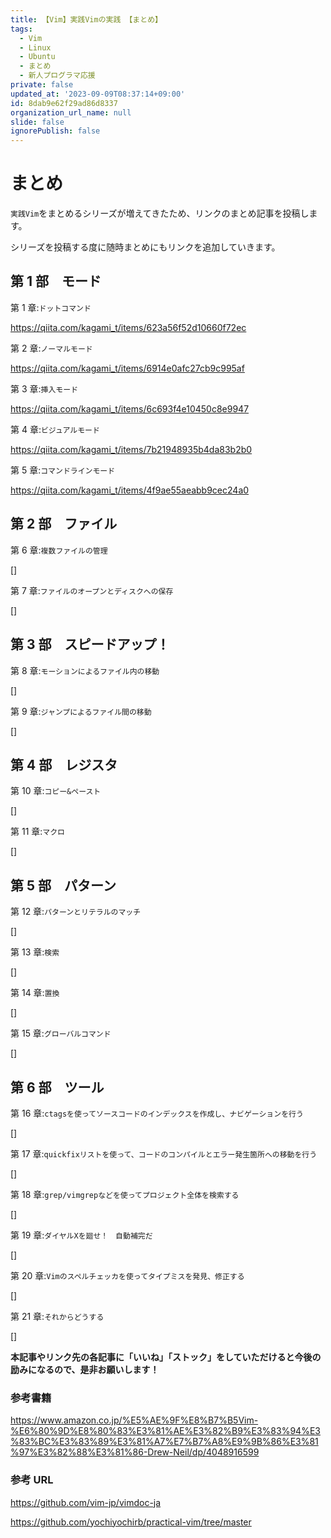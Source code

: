 ```yaml
---
title: 【Vim】実践Vimの実践 【まとめ】
tags:
  - Vim
  - Linux
  - Ubuntu
  - まとめ
  - 新人プログラマ応援
private: false
updated_at: '2023-09-09T08:37:14+09:00'
id: 8dab9e62f29ad86d8337
organization_url_name: null
slide: false
ignorePublish: false
---
```


# まとめ

`実践Vim`をまとめるシリーズが増えてきたため、リンクのまとめ記事を投稿します。

シリーズを投稿する度に随時まとめにもリンクを追加していきます。

## 第 1 部　モード

第 1 章:`ドットコマンド`

https://qiita.com/kagami_t/items/623a56f52d10660f72ec

第 2 章:`ノーマルモード`

https://qiita.com/kagami_t/items/6914e0afc27cb9c995af

第 3 章:`挿入モード`

https://qiita.com/kagami_t/items/6c693f4e10450c8e9947

第 4 章:`ビジュアルモード`

https://qiita.com/kagami_t/items/7b21948935b4da83b2b0

第 5 章:`コマンドラインモード`

https://qiita.com/kagami_t/items/4f9ae55aeabb9cec24a0

## 第 2 部　ファイル

第 6 章:`複数ファイルの管理`

[]

第 7 章:`ファイルのオープンとディスクへの保存`

[]

## 第 3 部　スピードアップ！

第 8 章:`モーションによるファイル内の移動`

[]

第 9 章:`ジャンプによるファイル間の移動`

[]

## 第 4 部　レジスタ

第 10 章:`コピー&ペースト`

[]

第 11 章:`マクロ`

[]

## 第 5 部　パターン

第 12 章:`パターンとリテラルのマッチ`

[]

第 13 章:`検索`

[]

第 14 章:`置換`

[]

第 15 章:`グローバルコマンド`

[]

## 第 6 部　ツール

第 16 章:`ctagsを使ってソースコードのインデックスを作成し、ナビゲーションを行う`

[]

第 17 章:`quickfixリストを使って、コードのコンパイルとエラー発生箇所への移動を行う`

[]

第 18 章:`grep/vimgrepなどを使ってプロジェクト全体を検索する`

[]

第 19 章:`ダイヤルXを廻せ！　自動補完だ`

[]

第 20 章:`Vimのスペルチェッカを使ってタイプミスを発見、修正する`

[]

第 21 章:`それからどうする`

[]

**本記事やリンク先の各記事に「いいね」「ストック」をしていただけると今後の励みになるので、是非お願いします！**

### 参考書籍

https://www.amazon.co.jp/%E5%AE%9F%E8%B7%B5Vim-%E6%80%9D%E8%80%83%E3%81%AE%E3%82%B9%E3%83%94%E3%83%BC%E3%83%89%E3%81%A7%E7%B7%A8%E9%9B%86%E3%81%97%E3%82%88%E3%81%86-Drew-Neil/dp/4048916599

### 参考 URL

https://github.com/vim-jp/vimdoc-ja

https://github.com/yochiyochirb/practical-vim/tree/master
